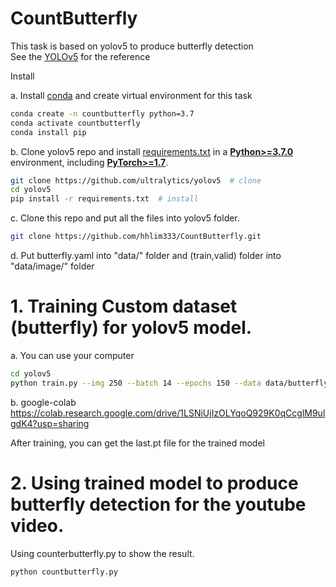 # CountButterfly

This task is based on yolov5 to produce butterfly detection<br>
See the [YOLOv5](https://github.com/ultralytics/yolov5) for the reference

Install

a. Install [conda](https://docs.conda.io/en/latest/) and create virtual environment for this task
```bash
conda create -n countbutterfly python=3.7
conda activate countbutterfly
conda install pip
```
b. Clone yolov5 repo and install [requirements.txt](https://github.com/ultralytics/yolov5/blob/master/requirements.txt) in a
[**Python>=3.7.0**](https://www.python.org/) environment, including
[**PyTorch>=1.7**](https://pytorch.org/get-started/locally/).

```bash
git clone https://github.com/ultralytics/yolov5  # clone
cd yolov5
pip install -r requirements.txt  # install
```
c. Clone this repo and put all the files into yolov5 folder. 
```bash
git clone https://github.com/hhlim333/CountButterfly.git
```
d. Put butterfly.yaml into "data/" folder and (train,valid) folder into "data/image/" folder


</details>

# 1. Training Custom dataset (butterfly) for yolov5 model.
a. You can use your computer<br>
```bash
cd yolov5
python train.py --img 250 --batch 14 --epochs 150 --data data/butterfly.yaml --weights yolov5s.pt --nosave --cache
```
b. google-colab<br>
https://colab.research.google.com/drive/1LSNiUjIzOLYqoQ929K0qCcglM9ulgdK4?usp=sharing

After training, you can get the last.pt file for the trained model

# 2. Using trained model to produce butterfly detection for the youtube video.
Using counterbutterfly.py to show the result.
```bash
python countbutterfly.py
```
